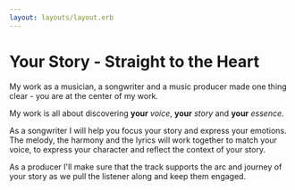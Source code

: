```yaml
---
layout: layouts/layout.erb
---
```

# Your Story - Straight to the Heart

My work as a musician, a songwriter and a music producer made one thing clear - you are at the center of my work.

My work is all about discovering **your** *voice*, **your** *story* and **your** *essence*.

As a songwriter I will help you focus your story and express your emotions. The melody, the harmony and the lyrics will work together to match your voice, to express your character and reflect the context of your story.

As a producer I'll make sure that the track supports the arc and journey of your story as we pull the listener along and keep them engaged.

<script type="text/javascript">
    var player = undefined;
    function init_player() {
        document.getElementById('player_container').className = "active";
        player = new BoPlayer('player');
        player.autoplay = true;
        player.set_volume(1);
        player.playlist.push("media/whilemyguitar.m4a");
        player.playlist.push("media/jimmie_the_cloud.m4a");
        player.playlist.push("media/hello.m4a");
        player.next();
        player.enable_keyboard();
        player.on_play = (p) => {console.log("now playing" , p.player.currentSrc)};
    };
    addEventListener("load", init_player);
</script>

